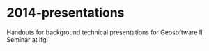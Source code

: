 2014-presentations
==================

Handouts for background technical presentations for Geosoftware II Seminar at ifgi
